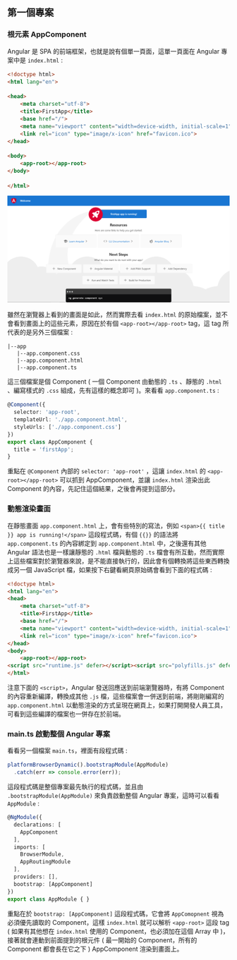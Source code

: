 ## 第一個專案

### 根元素 AppComponent

Angular 是 SPA 的前端框架，也就是說有個單一頁面，這單一頁面在 Angular 專案中是 `index.html` :

``` html
<!doctype html>
<html lang="en">

<head>
    <meta charset="utf-8">
    <title>FirstApp</title>
    <base href="/">
    <meta name="viewport" content="width=device-width, initial-scale=1">
    <link rel="icon" type="image/x-icon" href="favicon.ico">
</head>

<body>
    <app-root></app-root>
</body>

</html>
```

![  ](images/3-1.png)

雖然在瀏覽器上看到的畫面是如此，然而實際去看 `index.html` 的原始檔案，並不會看到畫面上的這些元素，原因在於有個 `<app-root></app-root>` tag，這 tag 所代表的是另外三個檔案 :

``` 
|--app
   |--app.component.css
   |--app.component.html
   |--app.component.ts
```

這三個檔案是個 Component ( 一個 Component 由動態的 `.ts` 、靜態的 `.html` 、編寫樣式的 `.css` 組成，先有這樣的概念即可 )。來看看 `app.component.ts` :

``` TypeScript
@Component({
  selector: 'app-root',
  templateUrl: './app.component.html',
  styleUrls: ['./app.component.css']
})
export class AppComponent {
  title = 'firstApp';
}
```

重點在 `@Component` 內部的 `selector: 'app-root'` ，這讓 `index.html` 的 `<app-root></app-root>` 可以抓到 AppComponent，並讓 `index.html` 渲染出此 Component 的內容，先記住這個結果，之後會再提到這部分。

### 動態渲染畫面

在靜態畫面 `app.component.html` 上，會有些特別的寫法，例如 `<span>{{ title }} app is running!</span>` 這段程式碼，有個 `{{}}` 的語法將 `app.component.ts` 的內容綁定到 `app.component.html` 中，之後還有其他 Angular 語法也是一樣讓靜態的 `.html` 檔與動態的 `.ts` 檔會有所互動，然而實際上這些檔案對於瀏覽器來說，是不能直接執行的，因此會有個轉換將這些東西轉換成另一個 JavaScript 檔，如果按下右鍵看網頁原始碼會看到下面的程式碼 :

``` html
<!doctype html>
<html lang="en">
<head>
    <meta charset="utf-8">
    <title>FirstApp</title>
    <base href="/">
    <meta name="viewport" content="width=device-width, initial-scale=1">
    <link rel="icon" type="image/x-icon" href="favicon.ico">
</head>
<body>
    <app-root></app-root>
<script src="runtime.js" defer></script><script src="polyfills.js" defer></script><script src="styles.js" defer></script><script src="vendor.js" defer></script><script src="main.js" defer></script></body>
</html>
```

注意下面的 `<script>`，Angular 發送回應送到前端瀏覽器時，有將 Component 的內容重新編譯，轉換成其他 `.js` 檔，這些檔案會一併送到前端，將剛剛編寫的 `app.component.html` 以動態渲染的方式呈現在網頁上，如果打開開發人員工具，可看到這些編譯的檔案也一併存在於前端。

### main.ts 啟動整個 Angular 專案

看看另一個檔案 `main.ts`，裡面有段程式碼 :

``` TypeScript
platformBrowserDynamic().bootstrapModule(AppModule)
  .catch(err => console.error(err));
```

這段程式碼是整個專案最先執行的程式碼，並且由 `.bootstrapModule(AppModule)` 來負責啟動整個 Angular 專案，這時可以看看 `AppModule` :

``` TypeScript
@NgModule({
  declarations: [
    AppComponent
  ],
  imports: [
    BrowserModule,
    AppRoutingModule
  ],
  providers: [],
  bootstrap: [AppComponent]
})
export class AppModule { }
```

重點在於 `bootstrap: [AppComponent]` 這段程式碼，它會將 `AppComopnent` 視為必須優先讀取的 Component，這樣 `index.html` 就可以解析 `<app-root>` 這段 tag ( 如果有其他想在 `index.html` 使用的 Component，也必須加在這個 Array 中 )，接著就會連動到前面提到的根元件 ( 最一開始的 Component，所有的 Component 都會長在它之下 ) AppComponent 渲染到畫面上。
